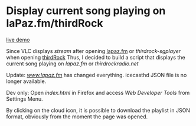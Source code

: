 # Display current song playing on laPaz.fm/thirdRock

[live demo](https://ndlopez.github.io/web_player/)

Since VLC displays *stream* after opening [lapaz.fm](https://stream.consultoradas.com/8042/stream) or *thirdrock-sgplayer* when opening [thirdRock](https://rfcmedia3.streamguys1.com/thirdrock-sgplayer.aac) Thus, I decided to build a script that displays the current song playing on *lapaz.fm* or *thirdrockradio.net*

Update: *www.lapaz.fm* has changed everything. icecasthd JSON file is no longer available. 

Dev only: Open *index.html* in Firefox and access *Web Developer Tools* from Settings Menu.

By clicking on the cloud icon, it is possible to download the playlist in JSON format, obviously from the moment the page was opened.

<!--div id="player" style="position: fixed;bottom: 0;z-index: 100;float:none;box-sizing: content-box;">
      <ul>
        <li><a><div><label for="vol_input" onclick="volume_mute(0)">
          <img id="vol_icon" src="assets/volume-svgrepo.svg" width="38"/></label>
          <input id="vol_input" class="volume-vertical" type="range" min="0" max="100" value="80" step="10" oninput="audioConnect.volume = this.value/100" onchange="this.oninput()"></div>
          <-volume-></a>
        </li>
        <li><a title="back to home" href="../index.html">
          <svg id="prev_play" xmlns="http://www.w3.org/2000/svg" viewBox="0 0 42 42" width="42" height="42" fill="#bed2e0" stroke="#2e4054" stroke-linecap="round" stroke-linejoin="round" stroke-width="4">
            <circle stroke-width="0" cx="21" cy="21" r="20"/><-M30 30 L30 10 12 20Z M11 30 L11 10->
            <path fill= "#2e4054" d="M28 28 L28 14 15 21Z M14 28 L14 14"/></svg>
          </a></li>
        <li><a id="playBtn" title="start stream"></a></li>
        <li><a href="fmlapaz.html" title="Go to FM LaPaz">
          <svg id="next_play" xmlns="http://www.w3.org/2000/svg" viewBox="0 0 42 42" width="42" height="42" fill="#bed2e0" stroke="#2e4054" stroke-linecap="round" stroke-linejoin="round" stroke-width="4">
          <-path d="M9 25 L25 16 9 7Z M25 25 L25 7"/"M12 30 L12 10 30 20Z M31 30 L31 10"->
          <circle stroke-width="0" cx="21" cy="21" r="20"/>
          <path fill="#2e4054" d="M15 28 L15 14 25 21Z M28 28 L28 14" /></svg></a>
        </li>        
        <li><a target="_blank" href="/" title="about this">
          <div id="gifElm" class="equalizer no-audio"><div>
            <span></span><span></span><span></span><span></span><span></span><span></span>
            </div></div></a>
        </li>
      </ul>
</div-->

<!--svg width="18px" height="20px" viewBox="0 0 8 10" xmlns="http://www.w3.org/2000/svg" aria-hidden="true">
      <path transform="translate(-1682.000000, -935.000000)" d="M1687,935 L1687,945 L1690,945 L1690,935 L1687,935 Z M1682,935 L1682,945 L1685,945 L1685,935 L1682,935 Z" fill="currentColor"></path></svg>
    <svg id="sub_play" viewBox="0 0 16 16" width="32px" height="32px" xmlns="http://www.w3.org/2000/svg" aria-hidden="true">
      <path class="paused" d="M12.322 7.576a.5.5 0 010 .848l-6.557 4.098A.5.5 0 015 12.098V3.902a.5.5 0 01.765-.424l6.557 4.098z" fill="currentColor"></path></svg-->